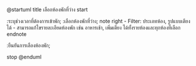 @startuml
title เลือกห้องพักที่ว่าง
start

:ระบุช่วงเวลาที่ต้องการเข้าพัก;
:เลือกห้องพักที่ว่าง;
note right
    - Filter: ประเภทห้อง, รูปแบบเตียงได้
    - สามารถแก้ไขรายละเอียดห้องพัก
      เช่น อาหารเช้า, เพิ่มเตียง
      ได้ทั้งรายห้องและทุกห้องที่เลือก
endnote

:ยืนยันการเลืองห้องพัก;

stop
@enduml
